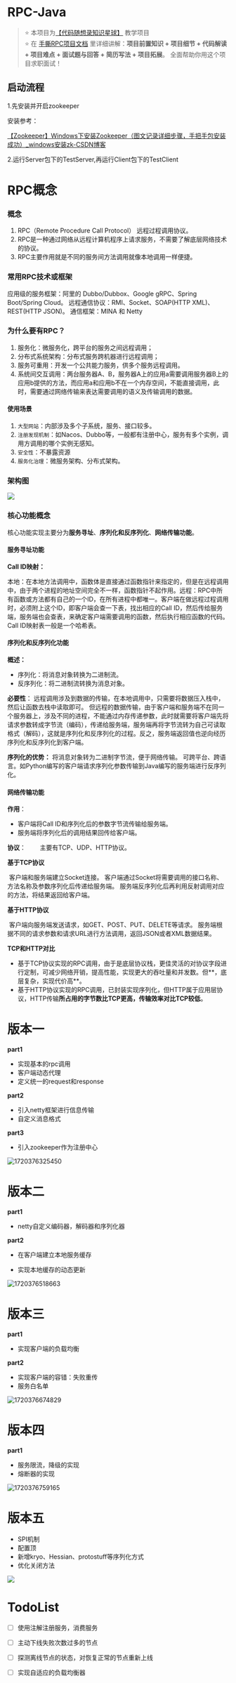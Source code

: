 # RPC-Java

> ⭐️ 本项目为[【代码随想录知识星球】](https://programmercarl.com/other/kstar.html) 教学项目   
> ⭐️ 在 [手撕RPC项目文档](https://www.programmercarl.com/other/project_rpc.html)  里详细讲解：**项目前置知识 + 项目细节 +  代码解读 + 项目难点 + 面试题与回答 + 简历写法  + 项目拓展**。 全面帮助你用这个项目求职面试！


## 启动流程

1.先安装并开启zookeeper

安装参考：

[【Zookeeper】Windows下安装Zookeeper（图文记录详细步骤，手把手包安装成功）_windows安装zk-CSDN博客](https://blog.csdn.net/tttzzzqqq2018/article/details/132093374?ops_request_misc=%257B%2522request%255Fid%2522%253A%2522172149339116800211548359%2522%252C%2522scm%2522%253A%252220140713.130102334)

2.运行Server包下的TestServer,再运行Client包下的TestClient



# RPC概念

### 概念

1. RPC（Remote Procedure Call Protocol） 远程过程调用协议。
2. RPC是一种通过网络从远程计算机程序上请求服务，不需要了解底层网络技术的协议。
3. RPC主要作用就是不同的服务间方法调用就像本地调用一样便捷。



### 常用RPC技术或框架

应用级的服务框架：阿里的 Dubbo/Dubbox、Google gRPC、Spring Boot/Spring Cloud。
远程通信协议：RMI、Socket、SOAP(HTTP XML)、REST(HTTP JSON)。
通信框架：MINA 和 Netty



### 为什么要有RPC？

1. 服务化：微服务化，跨平台的服务之间远程调用；
2. 分布式系统架构：分布式服务跨机器进行远程调用；
3. 服务可重用：开发一个公共能力服务，供多个服务远程调用。
4. 系统间交互调用：两台服务器A、B，服务器A上的应用a需要调用服务器B上的应用b提供的方法，而应用a和应用b不在一个内存空间，不能直接调用，此时，需要通过网络传输来表达需要调用的语义及传输调用的数据。

#### 使用场景

1. `大型网站`：内部涉及多个子系统，服务、接口较多。
2. `注册发现机制`：如Nacos、Dubbo等，一般都有注册中心，服务有多个实例，调用方调用的哪个实例无感知。
3. `安全性`：不暴露资源
4. `服务化治理`：微服务架构、分布式架构。



### 架构图

![](README.assets/655c04a02b08474e985ff4bf8a561d12.png)



### 核心功能概念

核心功能实现主要分为**服务寻址**、**序列化和反序列化**、**网络传输功能**。

#### 服务寻址功能

**Call ID映射：**

​	本地：在本地方法调用中，函数体是直接通过函数指针来指定的，但是在远程调用中，由于两个进程的地址空间完全不一样，函数指针不起作用。
​	远程：RPC中所有函数或方法都有自己的一个ID，在所有进程中都唯一。客户端在做远程过程调用时，必须附上这个ID，即客户端会查一下表，找出相应的Call ID，然后传给服务端，服务端也会查表，来确定客户端需要调用的函数，然后执行相应函数的代码。
​	Call ID映射表一般是一个哈希表。



#### 序列化和反序列化功能

**概述：**

- 序列化：将消息对象转换为二进制流。
- 反序列化：将二进制流转换为消息对象。



**必要性**：
远程调用涉及到数据的传输，在本地调用中，只需要将数据压入栈中，然后让函数去栈中读取即可。
但远程的数据传输，由于客户端和服务端不在同一个服务器上，涉及不同的进程，不能通过内存传递参数，此时就需要将客户端先将请求参数转成字节流（编码），传递给服务端，服务端再将字节流转为自己可读取格式（解码），这就是序列化和反序列化的过程。反之，服务端返回值也逆向经历序列化和反序列化到客户端。

**序列化的优势：**
将消息对象转为二进制字节流，便于网络传输。
可跨平台、跨语言。如Python编写的客户端请求序列化参数传输到Java编写的服务端进行反序列化。

#### 网络传输功能

**作用**：

- 客户端将Call ID和序列化后的参数字节流传输给服务端。
- 服务端将序列化后的调用结果回传给客户端。

**协议**：
  主要有TCP、UDP、HTTP协议。

**基于TCP协议**

​	客户端和服务端建立Socket连接。
​	客户端通过Socket将需要调用的接口名称、方法名称及参数序列化后传递给服务端。
服务端反序列化后再利用反射调用对应的方法，将结果返回给客户端。

**基于HTTP协议**

​	客户端向服务端发送请求，如GET、POST、PUT、DELETE等请求。
​	服务端根据不同的请求参数和请求URL进行方法调用，返回JSON或者XML数据结果。

**TCP和HTTP对比**

- 基于TCP协议实现的RPC调用，由于是底层协议栈，更佳灵活的对协议字段进行定制，可减少网络开销，提高性能，实现更大的吞吐量和并发数。但**，底层复杂，实现代价高**。
- 基于HTTP协议实现的RPC调用，已封装实现序列化，但HTTP属于应用层协议，HTTP传输**所占用的字节数比TCP更高，传输效率对比TCP较低**。







# 版本一

**part1**

- 实现基本的rpc调用
- 客户端动态代理
- 定义统一的request和response

**part2**

- 引入netty框架进行信息传输
- 自定义消息格式

**part3**

- 引入zookeeper作为注册中心



![1720376325450](README.assets/1720376325450.png)



# 版本二

**part1**

- netty自定义编码器，解码器和序列化器



**part2**

- 在客户端建立本地服务缓存

- 实现本地缓存的动态更新

  

![1720376518663](README.assets/1720376518663.png)





# 版本三

**part1**

- 实现客户端的负载均衡



**part2**

- 实现客户端的容错：失败重传
- 服务白名单



![1720376674829](README.assets/1720376674829.png)





# 版本四

**part1**

- 服务限流，降级的实现
- 熔断器的实现





![1720376759165](README.assets/1720376759165.png)

# 版本五

- SPI机制
- 配置顶
- 新增kryo、Hessian、protostuff等序列化方式
- 优化关闭方法

![](README.assets/image.png)





# TodoList

- [ ] 使用注解注册服务，消费服务

- [ ] 主动下线失败次数过多的节点

- [ ] 探测离线节点的状态，对恢复正常的节点重新上线

- [ ] 实现自适应的负载均衡器

  
